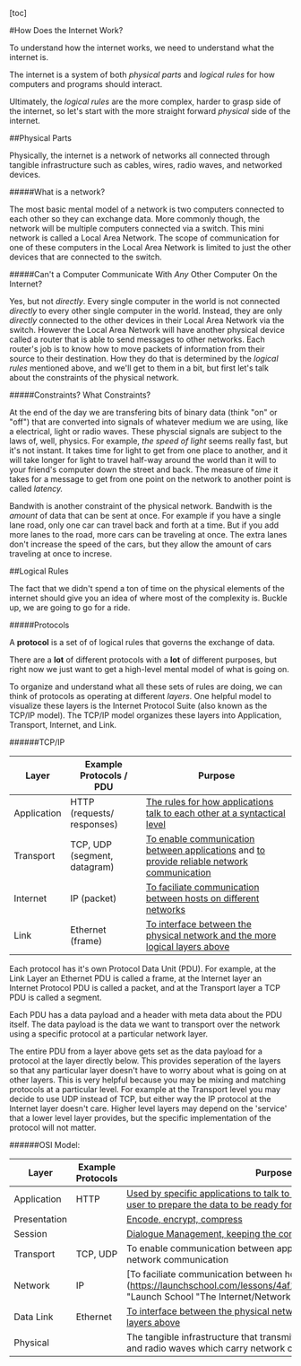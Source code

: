 [toc]

#How Does the Internet Work?

To understand how the internet works, we need to understand what the internet is.

The internet is a system of both *physical parts* and *logical rules* for how computers and programs should interact. 

Ultimately, the *logical rules* are the more complex, harder to grasp side of the internet, so let's start with the more straight forward *physical* side of the internet.

##Physical Parts

Physically, the internet is a network of networks all connected through tangible infrastructure such as cables, wires, radio waves, and networked devices.

#####What is a network?

The most basic mental model of a network is two computers connected to each other so they can exchange data. More commonly though, the network will be multiple computers connected via a switch. This mini network is called a Local Area Network. The scope of communication for one of these computers in the Local Area Network is limited to just the other devices that are connected to the switch.

#####Can't a Computer Communicate With *Any* Other Computer On the Internet?

Yes, but not *directly*. Every single computer in the world is not connected *directly* to every other single computer in the world. Instead, they are only *directly* connected to the other devices in their Local Area Network via the switch. However the Local Area Network will have another physical device called a router that is able to send messages to other networks. Each router's job is to know how to move packets of information from their source to their destination. How they do that is determined by the *logical rules* mentioned above, and we'll get to them in a bit, but first let's talk about the constraints of the physical network.

#####Constraints? What Constraints?

At the end of the day we are transfering bits of binary data (think "on" or "off") that are converted into signals of whatever medium we are using, like a electrical, light or radio waves. These physcial signals are subject to the laws of, well, physics. For example, *the speed of light* seems really fast, but it's not instant. It takes time for light to get from one place to another, and it will take longer for light to travel half-way around the world than it will to your friend's computer down the street and back. The measure of *time* it takes for a message to get from one point on the network to another point is called *latency.*

Bandwith is another constraint of the physical network. Bandwith is the *amount* of data that can be sent at once. For example if you have a single lane road, only one car can travel back and forth at a time. But if you add more lanes to the road, more cars can be traveling at once. The extra lanes don't increase the speed of the cars, but they allow the amount of cars traveling at once to increse. 

##Logical Rules

The fact that we didn't spend a ton of time on the physical elements of the internet should give you an idea of where most of the complexity is. Buckle up, we are going to go for a ride.

#####Protocols

A **protocol** is a set of of logical rules that governs the exchange of data.

There are a **lot** of different protocols with a **lot** of different purposes, but right now we just want to get a high-level mental model of what is going on.

To organize and understand what all these sets of rules are doing, we can think of protocols as operating at different *layers*. One helpful model to visualize these layers is the Internet Protocol Suite (also known as the TCP/IP model). The TCP/IP model organizes these layers into Application, Transport, Internet, and Link.

######TCP/IP

| Layer       | Example Protocols / PDU      | Purpose                                                      |
| ----------- | ---------------------------- | ------------------------------------------------------------ |
| Application | HTTP (requests/ responses)   | [The rules for how applications talk to each other at a syntactical level](https://launchschool.com/lessons/cc97deb5/assignments/c604eb60) |
| Transport   | TCP, UDP (segment, datagram) | [To enable communication between applications](https://launchschool.com/lessons/2a6c7439/assignments/52b3420e) and [to provide reliable network communication](https://launchschool.com/lessons/2a6c7439/assignments/52b3420e) |
| Internet    | IP (packet)                  | [To faciliate communication between hosts on different networks](https://launchschool.com/lessons/4af196b9/assignments/b222ecfb "Launch School The Internet/Network Layer") |
| Link        | Ethernet (frame)             | [To interface between the physical network and the more logical layers above](https://launchschool.com/lessons/4af196b9/assignments/81df3782 "Launch School, The Link/Data Link Layer") |

Each protocol has it's own Protocol Data Unit (PDU). For example, at the Link Layer an Ethernet PDU is called a frame, at the Internet layer an Internet Protocol PDU is called a packet, and at the Transport layer a TCP PDU is called a segment.

Each PDU has a data payload and a header with meta data about the PDU itself. The data payload is the data we want to transport over the network using a specific protocol at a particular network layer.

The entire PDU from a layer above gets set as the data payload for a protocol at the layer directly below. This provides seperation of the layers so that any particular layer doesn't have to worry about what is going on at other layers. This is very helpful because you may be mixing and matching protocols at a particular level. For example at the Transport level you may decide to use UDP instead of TCP, but either way the IP protocol at the Internet layer doesn't care. Higher level layers may depend on the 'service' that a lower level layer provides, but the specific implementation of the protocol will not matter.













######OSI Model:

| Layer        | Example Protocols | Purpose                                                      |
| ------------ | ----------------- | ------------------------------------------------------------ |
| Application  | HTTP              | [Used by specific applications to talk to each other.](https://web.stanford.edu/class/msande91si/www-spr04/readings/week1/InternetWhitepaper.htm) [Work with the user to prepare the data to be ready for the network.](https://www.youtube.com/watch?v=0Rb8AkTEASw) |
| Presentation |                   | [Encode, encrypt, compress](https://www.youtube.com/watch?v=0Rb8AkTEASw "starts talking about Presntation layer at 7:42 in the video") |
| Session      |                   | [Dialogue Management, keeping the connection alive](https://www.youtube.com/watch?v=0Rb8AkTEASw "Starts talking about session layer at 9:25 in the video") |
| Transport    | TCP, UDP          | To enable communication between applications, to provide reliable network communication |
| Network      | IP                | [To faciliate communication between hosts on different networks](https://launchschool.com/lessons/4af196b9/assignments/b222ecfb "Launch School "The Internet/Network Layer") |
| Data Link    | Ethernet          | [To interface between the physical network and the more logical layers above](https://launchschool.com/lessons/4af196b9/assignments/81df3782 "Launch School, The Link/Data Link Layer") |
| Physical     |                   | The tangible infrastructure that transmits the electrical signals, light, and radio waves which carry network communications |





